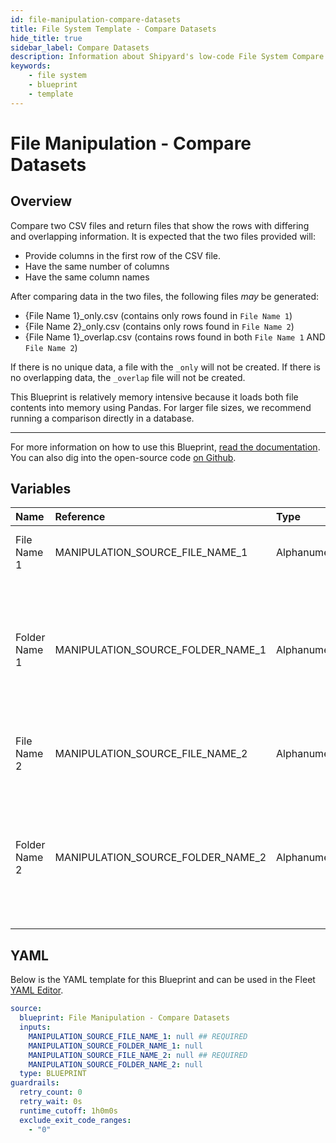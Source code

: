 ```yaml
---
id: file-manipulation-compare-datasets
title: File System Template - Compare Datasets
hide_title: true
sidebar_label: Compare Datasets
description: Information about Shipyard's low-code File System Compare Datasets blueprint. Compare two CSV files and return files that show the rows with unique and overlapping information. 
keywords:
    - file system
    - blueprint
    - template
---
```


# File Manipulation - Compare Datasets

## Overview
Compare two CSV files and return files that show the rows with differing and overlapping information. It is expected that the two files provided will:
- Provide columns in the first row of the CSV file.
- Have the same number of columns
- Have the same column names

After comparing data in the two files, the following files _may_ be generated:
- {File Name 1}_only.csv (contains only rows found in `File Name 1`)
- {File Name 2}_only.csv (contains only rows found in `File Name 2`)
- {File Name 1}_overlap.csv (contains rows found in both `File Name 1` AND `File Name 2`)

If there is no unique data, a file with the `_only` will not be created. If there is no overlapping data, the `_overlap` file will not be created.

This Blueprint is relatively memory intensive because it loads both file contents into memory using Pandas. For larger file sizes, we recommend running a comparison directly in a database.

---
For more information on how to use this Blueprint, [read the documentation](https://www.shipyardapp.com/docs/blueprint-library/data-manipulation). You can also dig into the open-source code [on Github](https://github.com/shipyardapp/datamanipulation-blueprints).

## Variables

| Name | Reference | Type | Required | Default | Options | Description |
|:-----|:----------|:-----|:---------|:--------|:--------|:------------|
| File Name 1 | MANIPULATION_SOURCE_FILE_NAME_1  | Alphanumeric |:white_check_mark: | - | - | Name of the target file on Shipyard. |
| Folder Name 1 | MANIPULATION_SOURCE_FOLDER_NAME_1  | Alphanumeric |:heavy_minus_sign: | - | - | Name of the local folder on Shipyard where the target file lives. If left blank, will look in the home directory. |
| File Name 2 | MANIPULATION_SOURCE_FILE_NAME_2  | Alphanumeric |:white_check_mark: | - | - | Name of the 2nd target file on Shipyard. |
| Folder Name 2 | MANIPULATION_SOURCE_FOLDER_NAME_2  | Alphanumeric |:heavy_minus_sign: | - | - | Name of the local folder on Shipyard where the target file lives. If left blank, will look in the home directory. |


## YAML
Below is the YAML template for this Blueprint and can be used in the Fleet [YAML Editor](../../reference/fleets/yaml-editor.md).
```yaml
source:
  blueprint: File Manipulation - Compare Datasets
  inputs:
    MANIPULATION_SOURCE_FILE_NAME_1: null ## REQUIRED
    MANIPULATION_SOURCE_FOLDER_NAME_1: null 
    MANIPULATION_SOURCE_FILE_NAME_2: null ## REQUIRED
    MANIPULATION_SOURCE_FOLDER_NAME_2: null 
  type: BLUEPRINT
guardrails:
  retry_count: 0
  retry_wait: 0s
  runtime_cutoff: 1h0m0s
  exclude_exit_code_ranges:
    - "0"
```
